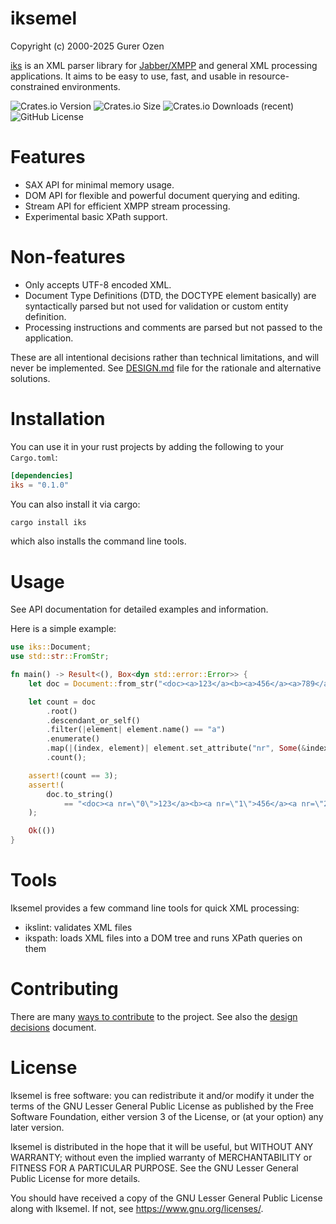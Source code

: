 # iksemel

Copyright (c) 2000-2025 Gurer Ozen <meduketto at gmail.com>

[iks][iks] is an XML parser library for [Jabber/XMPP][XMPP] and
general XML processing applications. It aims to be easy to use,
fast, and usable in resource-constrained environments.

![Crates.io Version](https://img.shields.io/crates/v/iks)
![Crates.io Size](https://img.shields.io/crates/size/iks)
![Crates.io Downloads (recent)](https://img.shields.io/crates/dr/iks)
![GitHub License](https://img.shields.io/github/license/meduketto/iksemel-rust)


# Features

* SAX API for minimal memory usage.
* DOM API for flexible and powerful document querying and editing.
* Stream API for efficient XMPP stream processing.
* Experimental basic XPath support.

# Non-features

* Only accepts UTF-8 encoded XML.
* Document Type Definitions (DTD, the DOCTYPE element basically) are
  syntactically parsed but not used for validation or custom entity
  definition.
* Processing instructions and comments are parsed but not passed to
  the application.

These are all intentional decisions rather than technical limitations,
and will never be implemented. See [DESIGN.md](DESIGN.md) file for the
rationale and alternative solutions.

# Installation

You can use it in your rust projects by adding the following to your `Cargo.toml`:

```toml
[dependencies]
iks = "0.1.0"
```

You can also install it via cargo:

```sh
cargo install iks
```

which also installs the command line tools.

# Usage

See API documentation for detailed examples and information.

Here is a simple example:

```rust
use iks::Document;
use std::str::FromStr;

fn main() -> Result<(), Box<dyn std::error::Error>> {
    let doc = Document::from_str("<doc><a>123</a><b><a>456</a><a>789</a></b></doc>")?;

    let count = doc
        .root()
        .descendant_or_self()
        .filter(|element| element.name() == "a")
        .enumerate()
        .map(|(index, element)| element.set_attribute("nr", Some(&index.to_string())))
        .count();

    assert!(count == 3);
    assert!(
        doc.to_string()
            == "<doc><a nr=\"0\">123</a><b><a nr=\"1\">456</a><a nr=\"2\">789</a></b></doc>"
    );

    Ok(())
}
```

# Tools

Iksemel provides a few command line tools for quick XML processing:

* ikslint: validates XML files
* ikspath: loads XML files into a DOM tree and runs XPath queries on them

# Contributing

There are many [ways to contribute](CONTRIBUTING.md) to the project. See also
the [design decisions](DESIGN.md) document.

# License

Iksemel is free software: you can redistribute it and/or modify it under
the terms of the GNU Lesser General Public License as published by the
Free Software Foundation, either version 3 of the License, or (at your
option) any later version.

Iksemel is distributed in the hope that it will be useful, but WITHOUT
ANY WARRANTY; without even the implied warranty of MERCHANTABILITY or
FITNESS FOR A PARTICULAR PURPOSE. See the GNU Lesser General Public
License for more details.

You should have received a copy of the GNU Lesser General Public License
along with Iksemel. If not, see <https://www.gnu.org/licenses/>.


[iks]: https://github.com/meduketto/iksemel-rust
[XMPP]: https://xmpp.org
